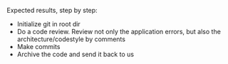 Expected results, step by step:
- Initialize git in root dir
- Do a code review. Review not only the application errors, but also the architecture/codestyle by comments
- Make commits
- Archive the code and send it back to us
